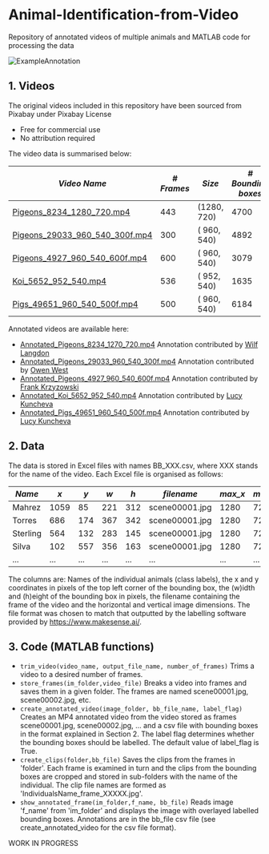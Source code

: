 # Animal-Identification-from-Video
Repository of annotated videos of multiple animals and MATLAB code for processing the data

![ExampleAnnotation](https://user-images.githubusercontent.com/18727206/138719482-354c4c32-b282-4d69-8a04-cd5851bae687.jpg)


## 1. Videos
The original videos included in this repository have been sourced from Pixabay under Pixabay License
* Free for commercial use
* No attribution required

The video data is summarised below:

*Video Name*    |     *# Frames*  |  *Size*   |   *# Bounding boxes*  |  *# Identities* 
----------------|----------------|-----------|---------------------|--------------
[Pigeons_8234_1280_720.mp4](https://lucykuncheva.co.uk/other_research/restricted_set_classification_images/Pigeons_8234_1280_720.mp4) |   443 | (1280, 720)|  4700|16
[Pigeons_29033_960_540_300f.mp4](https://lucykuncheva.co.uk/other_research/restricted_set_classification_images/Pigeons_29033_960_540_300f.mp4) |   300 | ( 960, 540)|  4892|28
[Pigeons_4927_960_540_600f.mp4](https://lucykuncheva.co.uk/other_research/restricted_set_classification_images/Pigeons_4927_960_540_600f.mp4) |   600 | ( 960, 540)|  3079|17
[Koi_5652_952_540.mp4](https://lucykuncheva.co.uk/other_research/restricted_set_classification_images/Koi_5652_952_540.mp4) |   536 | ( 952, 540)|  1635| 9
[Pigs_49651_960_540_500f.mp4](https://lucykuncheva.co.uk/other_research/restricted_set_classification_images/Pigs_49651_960_540_500f.mp4) |   500 | ( 960, 540)|  6184|26


Annotated videos are available here:
* [Annotated_Pigeons_8234_1270_720.mp4](https://lucykuncheva.co.uk/other_research/restricted_set_classification_images/Annotated_Pigeons_8234_1280_720.mp4)
    Annotation contributed by [Wilf Langdon](wll19pkk@bangor.ac.uk)   
* [Annotated_Pigeons_29033_960_540_300f.mp4](https://lucykuncheva.co.uk/other_research/restricted_set_classification_images/Annotated_Pigeons_29033_960_540_300f.mp4)
    Annotation contributed by [Owen West](wnw19njx@bangor.ac.uk)  
 * [Annotated_Pigeons_4927_960_540_600f.mp4](https://lucykuncheva.co.uk/other_research/restricted_set_classification_images/Annotated_Pigeons_4927_960_540_600f.mp4)
    Annotation contributed by [Frank Krzyzowski](eeub05@bangor.ac.uk) 
* [Annotated_Koi_5652_952_540.mp4](https://lucykuncheva.co.uk/other_research/restricted_set_classification_images/Annotated_Koi_5652_952_540.mp4)
    Annotation contributed by [Lucy Kuncheva](mas00a@bangor.ac.uk)
* [Annotated_Pigs_49651_960_540_500f.mp4](https://lucykuncheva.co.uk/other_research/restricted_set_classification_images/Annotated_Pigs_49651_960_540_500f.mp4)
    Annotation contributed by [Lucy Kuncheva](mas00a@bangor.ac.uk)



## 2. Data
The data is stored in Excel files with names BB_XXX.csv, where XXX stands for the name of the video. Each Excel file is organised as follows:

*Name*    |     *x*  |  *y*   |   *w*  |  *h*  |  *filename*   |   *max_x* |  *max_y*
--------|--------|------|------|-----|-------------|--------|-------
Mahrez	 |   1059|	  85|   221|	312|	scene00001.jpg	|1280|	720
Torres	 |   686 |	 174|   367|	342|	scene00001.jpg	|1280|	720
Sterling |	564	 |   132|   283|	145|	scene00001.jpg	|1280|	720
Silva    |	102	 |   557|   356|	163|	scene00001.jpg	|1280|	720
... | ... | ... | ... | ... | ... | ... | ... |

The columns are: Names of the individual animals (class labels), the x and y coordinates in pixels of the top left corner of the bounding box, the (w)idth and (h)eight of the bounding box in pixels, the filename containing the frame of the video and the horizontal and vertical image dimensions. The file format was chosen to match that outputted by the labelling software provided by https://www.makesense.ai/.

## 3. Code (MATLAB functions)
* `trim_video(video_name, output_file_name, number_of_frames)` Trims a video to a desired number of frames.
* `store_frames(im_folder,video_file)` Breaks a video into frames and saves them in a given folder. The frames are named scene00001.jpg, scene00002.jpg, etc.
* `create_annotated_video(image_folder, bb_file_name, label_flag)` Creates an MP4 annotated video from the video stored as frames scene00001.jpg, scene00002.jpg, ... and a csv file with bounding boxes in the format explained in Section 2. The label flag determines whether the bounding boxes should be labelled. The default value of label_flag is True.
* `create_clips(folder,bb_file)` Saves the clips from the frames in 'folder'. Each frame is examined in turn and the clips from the bounding boxes are cropped and stored in sub-folders with the name of the individual. The clip file names are formed as 'IndividualsName_frame_XXXXX.jpg'.
* `show_annotated_frame(im_folder,f_name, bb_file)` Reads image 'f_name' from 'im_folder' and displays the image with overlayed labelled bounding boxes. Annotations are in the bb_file csv file (see create_annotated_video for the csv file format). 

WORK IN PROGRESS

